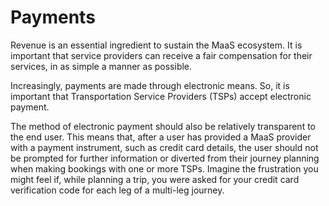 # Payments

Revenue is an essential ingredient to sustain the MaaS ecosystem. It is important that service providers can receive a fair compensation for their services, in as simple a manner as possible.

Increasingly, payments are made through electronic means. So, it is important that Transportation Service Providers \(TSPs\) accept electronic payment.

The method of electronic payment should also be relatively transparent to the end user. This means that, after a user has provided a MaaS provider with a payment instrument, such as credit card details, the user should not be prompted for further information or diverted from their journey planning when making bookings with one or more TSPs. Imagine the frustration you might feel if, while planning a trip, you were asked for your credit card verification code for each leg of a multi-leg journey.

